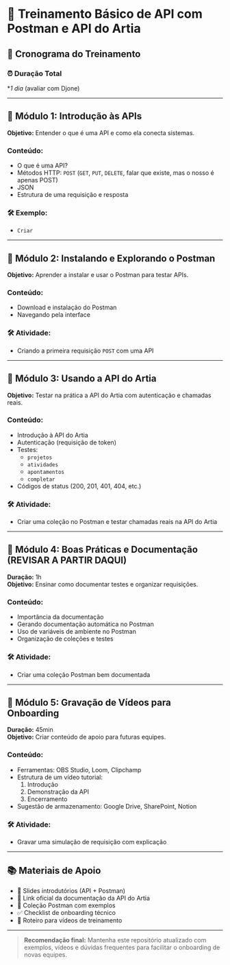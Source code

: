 # 🧠 Treinamento Básico de API com Postman e API do Artia

## 📅 Cronograma do Treinamento

### ⏰ Duração Total
**1 dia* (avaliar com Djone)

---

## 📍 Módulo 1: Introdução às APIs

**Objetivo:** Entender o que é uma API e como ela conecta sistemas.

### Conteúdo:
- O que é uma API?  
- Métodos HTTP: `POST` (`GET`, `PUT`, `DELETE`, falar que existe, mas o nosso é apenas POST)
- JSON
- Estrutura de uma requisição e resposta

### 🛠 Exemplo:
- `Criar`

---

## 📍 Módulo 2: Instalando e Explorando o Postman

**Objetivo:** Aprender a instalar e usar o Postman para testar APIs.

### Conteúdo:
- Download e instalação do Postman
- Navegando pela interface

### 🛠 Atividade:
- Criando a primeira requisição `POST` com uma API

---

## 📍 Módulo 3: Usando a API do Artia

**Objetivo:** Testar na prática a API do Artia com autenticação e chamadas reais.

### Conteúdo:
- Introdução à API do Artia
- Autenticação (requisição de token)
- Testes:
  - `projetos`
  - `atividades`
  - `apontamentos`
  - `completar`
- Códigos de status (200, 201, 401, 404, etc.)

### 🛠 Atividade:
- Criar uma coleção no Postman e testar chamadas reais na API do Artia

---

## 📍 Módulo 4: Boas Práticas e Documentação (REVISAR A PARTIR DAQUI)

**Duração:** 1h  
**Objetivo:** Ensinar como documentar testes e organizar requisições.

### Conteúdo:
- Importância da documentação
- Gerando documentação automática no Postman
- Uso de variáveis de ambiente no Postman
- Organização de coleções e testes

### 🛠 Atividade:
- Criar uma coleção Postman bem documentada

---

## 📍 Módulo 5: Gravação de Vídeos para Onboarding

**Duração:** 45min  
**Objetivo:** Criar conteúdo de apoio para futuras equipes.

### Conteúdo:
- Ferramentas: OBS Studio, Loom, Clipchamp
- Estrutura de um vídeo tutorial:
  1. Introdução
  2. Demonstração da API
  3. Encerramento
- Sugestão de armazenamento: Google Drive, SharePoint, Notion

### 🛠 Atividade:
- Gravar uma simulação de requisição com explicação

---

## 📚 Materiais de Apoio

- 📂 Slides introdutórios (API + Postman)
- 📄 Link oficial da documentação da API do Artia
- 🧪 Coleção Postman com exemplos
- ✅ Checklist de onboarding técnico
- 🎥 Roteiro para vídeos de treinamento

---

> **Recomendação final:** Mantenha este repositório atualizado com exemplos, vídeos e dúvidas frequentes para facilitar o onboarding de novas equipes.
